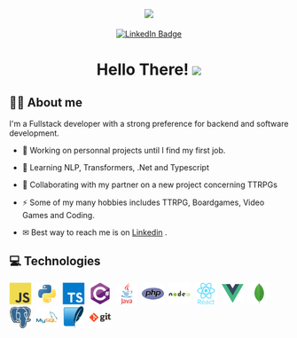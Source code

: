 <div id="unicorn" align="center">
  <img src="https://media.giphy.com/media/3kPDmoWdBpQPNhCnUG/giphy.gif" width="300px"/>
  <br/><br/>
</div>

<div id="badges" align="center">
  <a href="https://www.linkedin.com/in/karl-marchand-689899132/" style="display: inline-block;">
    <img src="https://img.shields.io/badge/LinkedIn-blue?style=plastic&logo=linkedin&logoColor=white" alt="LinkedIn Badge"/>
  </a>
</div>

<div id="header" align="center">
  <h1>
    Hello There!
    <img src="https://media.giphy.com/media/Tlb4G3sLepRkfp7Ytc/giphy.gif" width="30px"/>
  </h1>
</div>

<div id="about-me">
  <h2>
    🧙‍♂️ About me
  </h2>
  I'm a Fullstack developer with a strong preference for backend and software development.
  
  - 🔭 Working on personnal projects until I find my first job.
  
  - 🌱 Learning NLP, Transformers, .Net and Typescript
  
  - 🤝 Collaborating with my partner on a new project concerning TTRPGs

  - ⚡ Some of my many hobbies includes TTRPG, Boardgames, Video Games and Coding.
  
  - ✉ Best way to reach me is on <a href="https://www.linkedin.com/in/karl-marchand-689899132/">Linkedin</a> .
</div>

<div id="tech">
  <h2>
    💻 Technologies
  </h2>
  <div>
    <img title="JavaScript" alt="JavaScript" width="40" height="40" src="https://github.com/devicons/devicon/blob/master/icons/javascript/javascript-original.svg"/>&nbsp;
    <img title="Python" alt="Python" with="40" height="40" src="https://github.com/devicons/devicon/blob/master/icons/python/python-original.svg"/>&nbsp;
    <img title="Typescript" alt="Typescript" with="40" height="40" src="https://github.com/devicons/devicon/blob/master/icons/typescript/typescript-original.svg"/>&nbsp;
    <img title="CSharp" alt="CSharp" with="40" height="40" src="https://github.com/devicons/devicon/blob/master/icons/csharp/csharp-original.svg"/>&nbsp;
    <img title="Java" alt="Java" width="40" height="40" src="https://github.com/devicons/devicon/blob/master/icons/java/java-original-wordmark.svg"/>&nbsp;
    <img title="Php" alt="Php" with="40" height="40" src="https://github.com/devicons/devicon/blob/master/icons/php/php-original.svg"/>&nbsp;
    <img title="NodeJS" alt="NodeJS" width="40" height="40" src="https://github.com/devicons/devicon/blob/master/icons/nodejs/nodejs-original-wordmark.svg"/>&nbsp;
    <img title="React" alt="React" width="40" height="40" src="https://github.com/devicons/devicon/blob/master/icons/react/react-original-wordmark.svg"/>&nbsp;
    <img title="Vue" alt="Vue" with="40" height="40" src="https://github.com/devicons/devicon/blob/master/icons/vuejs/vuejs-original.svg"/>&nbsp;
    <img title="MongoDB" alt="MongoDB" with="40" height="40" src="https://github.com/devicons/devicon/blob/master/icons/mongodb/mongodb-original.svg"/>&nbsp;
    <img title="Postgresql" alt="Postgresql" with="40" height="40" src="https://github.com/devicons/devicon/blob/master/icons/postgresql/postgresql-original.svg"/>&nbsp;
    <img title="MySQL"  alt="MySQL" width="40" height="40" src="https://github.com/devicons/devicon/blob/master/icons/mysql/mysql-original-wordmark.svg"/>&nbsp;
    <img title="Sqlite" alt="Sqlite" with="40" height="40" src="https://github.com/devicons/devicon/blob/master/icons/sqlite/sqlite-original.svg"/>&nbsp;
    <img src="https://github.com/devicons/devicon/blob/master/icons/git/git-original-wordmark.svg" title="Git" **alt="Git" width="40" height="40"/>
  </div>
</div>

<!-- Stats fonctionnent juste sur les repos publiques

<div id="stats">
  <h2>
  📊 Stats
  </h2>
</div>

[![Top Langs](https://github-readme-stats.vercel.app/api/top-langs/?username=KarlMarchand&layout=compact&theme=tokyonight)](https://github.com/anuraghazra/github-readme-stats)

[![GitHub Streak](http://github-readme-streak-stats.herokuapp.com?user=KarlMarchand&theme=tokyonight)](https://git.io/streak-stats)

-->
